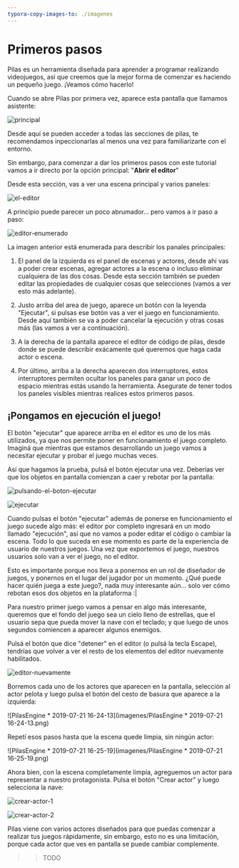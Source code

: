 ```yaml
---
typora-copy-images-to: ./imagenes
---
```


# Primeros pasos

Pilas es un herramienta diseñada para aprender a programar realizando videojuegos, así que creemos que la mejor forma de comenzar es haciendo un pequeño juego. ¡Veamos cómo hacerlo!

Cuando se abre Pilas por primera vez, aparece esta pantalla que llamamos asistente:

![principal](imagenes/principal.png)

Desde aquí se pueden acceder a todas las secciones de pilas, te recomendamos inpeccionarlas al menos una vez para familiarizarte con el entorno.

Sin embargo, para comenzar a dar los primeros pasos con este tutorial vamos a ir directo por la opción principal: "**Abrir el editor**"

Desde esta sección, vas a ver una escena principal y varios paneles:

![el-editor](imagenes/el-editor.png)

A principio puede parecer un poco abrumador… pero vamos a ir paso a paso:

![editor-enumerado](imagenes/editor-enumerado.png)

La imagen anterior está enumerada para describir los panales principales:

1. El panel de la izquierda es el panel de escenas y actores, desde ahí vas a poder crear escenas, agregar actores a la escena o incluso eliminar cualquiera de las dos cosas. Desde esta sección también se pueden editar las propiedades de cualquier cosas que selecciones (vamos a ver esto más adelante).

2. Justo arriba del area de juego, aparece un botón con la leyenda "Ejecutar", si pulsas ese botón vas a ver el juego en funcionamiento. Desde aquí también se va a poder cancelar la ejecución y otras cosas más (las vamos a ver a continuación).

3. A la derecha de la pantalla aparece el editor de código de pilas, desde donde se puede describir exácamente qué queremos que haga cada actor o escena.

4. Por último, arriba a la derecha aparecen dos interruptores, estos interruptores permiten ocultar los paneles para ganar un poco de espacio mientras estás usando la herramienta. Asegurate de tener todos los paneles visibles mientras realices estos primeros pasos.

   

## ¡Pongamos en ejecución el juego!

El botón "ejecutar" que aparece arriba en el editor es uno de los más utilizados, ya que nos permite poner en funcionamiento el juego completo. Imaginá que mientras que estamos desarrollando un juego vamos a necesitar ejecutar y probar el juego muchas veces.

Así que hagamos la prueba, pulsá el botón ejecutar una vez. Deberías ver que los objetos en pantalla comienzan a caer y rebotar por la pantalla:

![pulsando-el-boton-ejecutar](imagenes/pulsando-el-boton-ejecutar.png)



![ejecutar](imagenes/ejecutar.gif)

Cuando pulsas el botón "ejecutar" además de ponerse en funcionamiento el juego sucede algo más: el editor por completo ingresará en un modo llamado "ejecución", así que no vamos a poder editar el código o cambiar la escena. Todo lo que suceda en ese momento es parte de la experiencia de usuario de nuestros juegos. Una vez que exportemos el juego, nuestros usuarios solo van a ver el juego, no el editor.

Esto es importante porque nos lleva a ponernos en un rol de diseñador de juegos, y ponernos en el lugar del jugador por un momento. ¿Qué puede hacer quién juega a este juego?, nada muy interesante aún… solo ver cómo rebotan esos dos objetos en la plataforma :|

Para nuestro primer juego vamos a pensar en algo más interesante, queremos que el fondo del juego sea un cielo lleno de estrellas, que el usuario sepa que pueda mover la nave con el teclado; y que luego de unos segundos comiencen a aparecer algunos enemigos.

Pulsá el botón que dice "detener" en el editor (o pulsá la tecla Escape), tendrías que volver a ver el resto de los elementos del editor nuevamente habilitados.

![editor-nuevamente](imagenes/editor-nuevamente.png)

Borremos cada uno de los actores que aparecen en la pantalla, selección al actor pelota y luego pulsa el botón del cesto de basura que aparece a la izquierda:

![PilasEngine * 2019-07-21 16-24-13](imagenes/PilasEngine * 2019-07-21 16-24-13.png)

Repetí esos pasos hasta que la escena quede limpia, sin ningún actor:

![PilasEngine * 2019-07-21 16-25-19](imagenes/PilasEngine * 2019-07-21 16-25-19.png)

Ahora bien, con la escena completamente limpia, agreguemos un actor para representar a nuestro protagonista. Pulsa el botón "Crear actor" y luego selecciona la nave:

![crear-actor-1](imagenes/crear-actor-1.png)

![crear-actor-2](imagenes/crear-actor-2.png)

Pilas viene con varios actores diseñados para que puedas comenzar a realizar tus juegos rápidamente, sin embargo, esto no es una limitación, porque cada actor que ves en pantalla se puede cambiar complemente.

> >  TODO